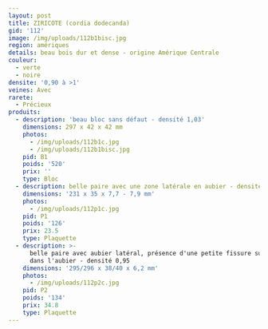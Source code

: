 ```yaml
---
layout: post
title: ZIRICOTE (cordia dodecanda)
gid: '112'
image: /img/uploads/112b1bisc.jpg
region: amériques
details: beau bois dur et dense - origine Amérique Centrale
couleur:
  - verte
  - noire
densite: '0,90 à >1'
veines: Avec
rarete:
  - Précieux
produits:
  - description: 'beau bloc sans défaut - densité 1,03'
    dimensions: 297 x 42 x 42 mm
    photos:
      - /img/uploads/112b1c.jpg
      - /img/uploads/112b1bisc.jpg
    pid: B1
    poids: '520'
    prix: ''
    type: Bloc
  - description: belle paire avec une zone latérale en aubier - densité 1
    dimensions: '231 x 35 x 7,7 - 7,9 mm'
    photos:
      - /img/uploads/112p1c.jpg
    pid: P1
    poids: '126'
    prix: 23.5
    type: Plaquette
  - description: >-
      belle paire avec aubier latéral, présence d'une petite fissure sur champ
      dans l'aubier - densité 0,95
    dimensions: '295/296 x 38/40 x 6,2 mm'
    photos:
      - /img/uploads/112p2c.jpg
    pid: P2
    poids: '134'
    prix: 34.8
    type: Plaquette
---
```


